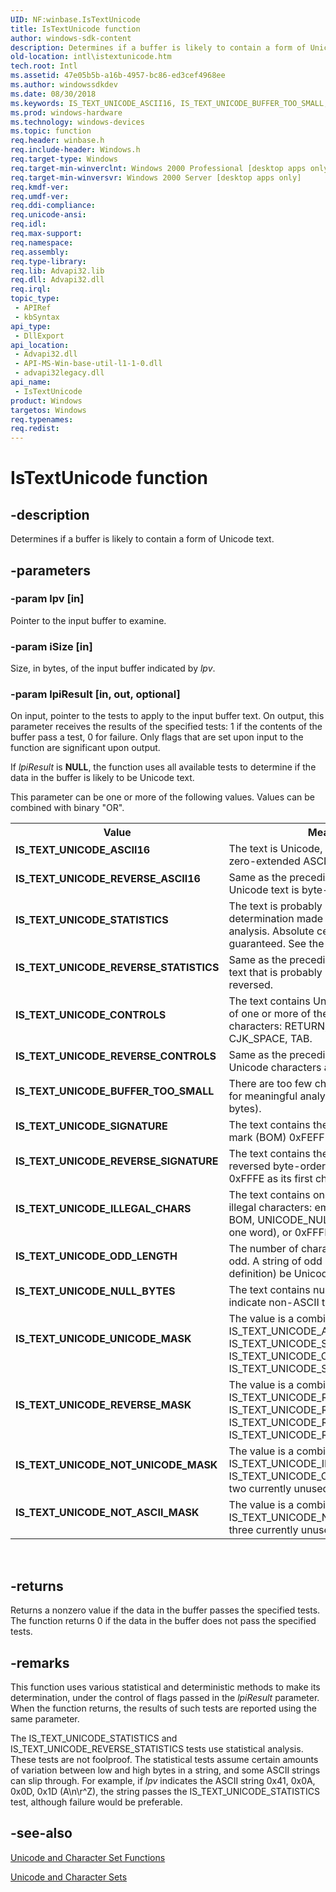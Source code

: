 ```yaml
---
UID: NF:winbase.IsTextUnicode
title: IsTextUnicode function
author: windows-sdk-content
description: Determines if a buffer is likely to contain a form of Unicode text.
old-location: intl\istextunicode.htm
tech.root: Intl
ms.assetid: 47e05b5b-a16b-4957-bc86-ed3cef4968ee
ms.author: windowssdkdev
ms.date: 08/30/2018
ms.keywords: IS_TEXT_UNICODE_ASCII16, IS_TEXT_UNICODE_BUFFER_TOO_SMALL, IS_TEXT_UNICODE_CONTROLS, IS_TEXT_UNICODE_ILLEGAL_CHARS, IS_TEXT_UNICODE_NOT_ASCII_MASK, IS_TEXT_UNICODE_NOT_UNICODE_MASK, IS_TEXT_UNICODE_NULL_BYTES, IS_TEXT_UNICODE_ODD_LENGTH, IS_TEXT_UNICODE_REVERSE_ASCII16, IS_TEXT_UNICODE_REVERSE_CONTROLS, IS_TEXT_UNICODE_REVERSE_MASK, IS_TEXT_UNICODE_REVERSE_SIGNATURE, IS_TEXT_UNICODE_REVERSE_STATISTICS, IS_TEXT_UNICODE_SIGNATURE, IS_TEXT_UNICODE_STATISTICS, IS_TEXT_UNICODE_UNICODE_MASK, IsTextUnicode, IsTextUnicode function [Internationalization for Windows Applications], _win32_IsTextUnicode, intl.istextunicode, winbase/IsTextUnicode
ms.prod: windows-hardware
ms.technology: windows-devices
ms.topic: function
req.header: winbase.h
req.include-header: Windows.h
req.target-type: Windows
req.target-min-winverclnt: Windows 2000 Professional [desktop apps only]
req.target-min-winversvr: Windows 2000 Server [desktop apps only]
req.kmdf-ver: 
req.umdf-ver: 
req.ddi-compliance: 
req.unicode-ansi: 
req.idl: 
req.max-support: 
req.namespace: 
req.assembly: 
req.type-library: 
req.lib: Advapi32.lib
req.dll: Advapi32.dll
req.irql: 
topic_type:
 - APIRef
 - kbSyntax
api_type:
 - DllExport
api_location:
 - Advapi32.dll
 - API-MS-Win-base-util-l1-1-0.dll
 - advapi32legacy.dll
api_name:
 - IsTextUnicode
product: Windows
targetos: Windows
req.typenames: 
req.redist: 
---
```


# IsTextUnicode function


## -description


Determines if a buffer is likely to contain a form of Unicode text.


## -parameters




### -param lpv [in]

Pointer to the input buffer to examine.


### -param iSize [in]

Size, in bytes, of the input buffer indicated by <i>lpv</i>.


### -param lpiResult [in, out, optional]

On input, pointer to the tests to apply to the input buffer text. On output, this parameter receives the results of the specified tests: 1 if the contents of the buffer pass a test, 0 for failure. Only flags that are set upon input to the function are significant upon output.

If <i>lpiResult</i> is <b>NULL</b>, the function uses all available tests to determine if the data in the buffer is likely to be Unicode text.

This parameter can be one or more of the following values. Values can be combined with binary "OR".

<table>
<tr>
<th>Value</th>
<th>Meaning</th>
</tr>
<tr>
<td width="40%"><a id="IS_TEXT_UNICODE_ASCII16"></a><a id="is_text_unicode_ascii16"></a><dl>
<dt><b>IS_TEXT_UNICODE_ASCII16</b></dt>
</dl>
</td>
<td width="60%">
The text is Unicode, and contains only zero-extended ASCII values/characters.

</td>
</tr>
<tr>
<td width="40%"><a id="IS_TEXT_UNICODE_REVERSE_ASCII16"></a><a id="is_text_unicode_reverse_ascii16"></a><dl>
<dt><b>IS_TEXT_UNICODE_REVERSE_ASCII16</b></dt>
</dl>
</td>
<td width="60%">
Same as the preceding, except that the Unicode text is byte-reversed.

</td>
</tr>
<tr>
<td width="40%"><a id="IS_TEXT_UNICODE_STATISTICS"></a><a id="is_text_unicode_statistics"></a><dl>
<dt><b>IS_TEXT_UNICODE_STATISTICS</b></dt>
</dl>
</td>
<td width="60%">
The text is probably Unicode, with the determination made by applying statistical analysis. Absolute certainty is not guaranteed. See the Remarks section.

</td>
</tr>
<tr>
<td width="40%"><a id="IS_TEXT_UNICODE_REVERSE_STATISTICS"></a><a id="is_text_unicode_reverse_statistics"></a><dl>
<dt><b>IS_TEXT_UNICODE_REVERSE_STATISTICS</b></dt>
</dl>
</td>
<td width="60%">
Same as the preceding, except that the text that is probably Unicode is byte-reversed.

</td>
</tr>
<tr>
<td width="40%"><a id="IS_TEXT_UNICODE_CONTROLS"></a><a id="is_text_unicode_controls"></a><dl>
<dt><b>IS_TEXT_UNICODE_CONTROLS</b></dt>
</dl>
</td>
<td width="60%">
The text contains Unicode representations of one or more of these nonprinting characters: RETURN, LINEFEED, SPACE, CJK_SPACE, TAB.

</td>
</tr>
<tr>
<td width="40%"><a id="IS_TEXT_UNICODE_REVERSE_CONTROLS"></a><a id="is_text_unicode_reverse_controls"></a><dl>
<dt><b>IS_TEXT_UNICODE_REVERSE_CONTROLS</b></dt>
</dl>
</td>
<td width="60%">
Same as the preceding, except that the Unicode characters are byte-reversed.

</td>
</tr>
<tr>
<td width="40%"><a id="IS_TEXT_UNICODE_BUFFER_TOO_SMALL"></a><a id="is_text_unicode_buffer_too_small"></a><dl>
<dt><b>IS_TEXT_UNICODE_BUFFER_TOO_SMALL</b></dt>
</dl>
</td>
<td width="60%">
There are too few characters in the buffer for meaningful analysis (fewer than two bytes).

</td>
</tr>
<tr>
<td width="40%"><a id="IS_TEXT_UNICODE_SIGNATURE"></a><a id="is_text_unicode_signature"></a><dl>
<dt><b>IS_TEXT_UNICODE_SIGNATURE</b></dt>
</dl>
</td>
<td width="60%">
The text contains the Unicode byte-order mark (BOM) 0xFEFF as its first character.

</td>
</tr>
<tr>
<td width="40%"><a id="IS_TEXT_UNICODE_REVERSE_SIGNATURE"></a><a id="is_text_unicode_reverse_signature"></a><dl>
<dt><b>IS_TEXT_UNICODE_REVERSE_SIGNATURE</b></dt>
</dl>
</td>
<td width="60%">
The text contains the Unicode byte-reversed byte-order mark (Reverse BOM) 0xFFFE as its first character.

</td>
</tr>
<tr>
<td width="40%"><a id="IS_TEXT_UNICODE_ILLEGAL_CHARS"></a><a id="is_text_unicode_illegal_chars"></a><dl>
<dt><b>IS_TEXT_UNICODE_ILLEGAL_CHARS</b></dt>
</dl>
</td>
<td width="60%">
The text contains one of these Unicode-illegal characters: embedded Reverse BOM, UNICODE_NUL, CRLF (packed into one word), or 0xFFFF.

</td>
</tr>
<tr>
<td width="40%"><a id="IS_TEXT_UNICODE_ODD_LENGTH"></a><a id="is_text_unicode_odd_length"></a><dl>
<dt><b>IS_TEXT_UNICODE_ODD_LENGTH</b></dt>
</dl>
</td>
<td width="60%">
The number of characters in the string is odd. A string of odd length cannot (by definition) be Unicode text.

</td>
</tr>
<tr>
<td width="40%"><a id="IS_TEXT_UNICODE_NULL_BYTES"></a><a id="is_text_unicode_null_bytes"></a><dl>
<dt><b>IS_TEXT_UNICODE_NULL_BYTES</b></dt>
</dl>
</td>
<td width="60%">
The text contains null bytes, which indicate non-ASCII text.

</td>
</tr>
<tr>
<td width="40%"><a id="IS_TEXT_UNICODE_UNICODE_MASK"></a><a id="is_text_unicode_unicode_mask"></a><dl>
<dt><b>IS_TEXT_UNICODE_UNICODE_MASK</b></dt>
</dl>
</td>
<td width="60%">
The value is a combination of IS_TEXT_UNICODE_ASCII16, IS_TEXT_UNICODE_STATISTICS, IS_TEXT_UNICODE_CONTROLS, IS_TEXT_UNICODE_SIGNATURE.

</td>
</tr>
<tr>
<td width="40%"><a id="IS_TEXT_UNICODE_REVERSE_MASK"></a><a id="is_text_unicode_reverse_mask"></a><dl>
<dt><b>IS_TEXT_UNICODE_REVERSE_MASK</b></dt>
</dl>
</td>
<td width="60%">
The value is a combination of IS_TEXT_UNICODE_REVERSE_ASCII16, IS_TEXT_UNICODE_REVERSE_STATISTICS, IS_TEXT_UNICODE_REVERSE_CONTROLS, IS_TEXT_UNICODE_REVERSE_SIGNATURE.

</td>
</tr>
<tr>
<td width="40%"><a id="IS_TEXT_UNICODE_NOT_UNICODE_MASK"></a><a id="is_text_unicode_not_unicode_mask"></a><dl>
<dt><b>IS_TEXT_UNICODE_NOT_UNICODE_MASK</b></dt>
</dl>
</td>
<td width="60%">
The value is a combination of IS_TEXT_UNICODE_ILLEGAL_CHARS, IS_TEXT_UNICODE_ODD_LENGTH, and two currently unused bit flags.

</td>
</tr>
<tr>
<td width="40%"><a id="IS_TEXT_UNICODE_NOT_ASCII_MASK"></a><a id="is_text_unicode_not_ascii_mask"></a><dl>
<dt><b>IS_TEXT_UNICODE_NOT_ASCII_MASK</b></dt>
</dl>
</td>
<td width="60%">
The value is a combination of IS_TEXT_UNICODE_NULL_BYTES and three currently unused bit flags.

</td>
</tr>
</table>
 


## -returns



Returns a nonzero value if the data in the buffer passes the specified tests. The function returns 0 if the data in the buffer does not pass the specified tests.




## -remarks



This function uses various statistical and deterministic methods to make its determination, under the control of flags passed in the <i>lpiResult</i> parameter. When the function returns, the results of such tests are reported using the same parameter.

The IS_TEXT_UNICODE_STATISTICS and IS_TEXT_UNICODE_REVERSE_STATISTICS tests use statistical analysis. These tests are not foolproof. The statistical tests assume certain amounts of variation between low and high bytes in a string, and some ASCII strings can slip through. For example, if <i>lpv</i> indicates the ASCII string 0x41, 0x0A, 0x0D, 0x1D (A\n\r^Z), the string passes the IS_TEXT_UNICODE_STATISTICS test, although failure would be preferable.




## -see-also




<a href="https://msdn.microsoft.com/1799f5da-1391-4b6e-ac13-718017a77557">Unicode and Character Set Functions</a>



<a href="https://msdn.microsoft.com/8c1c6582-b58c-4008-9ce5-208acc191d9f">Unicode and Character Sets</a>
 

 

